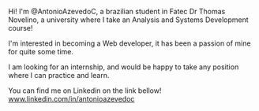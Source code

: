 Hi! I'm @AntonioAzevedoC, a brazilian student in Fatec Dr Thomas Novelino, a university where I take an Analysis and Systems Development course!

I'm interested in becoming a Web developer, it has been a passion of mine for quite some time.

I am looking for an internship, and would be happy to take any position where I can practice and learn.

You can find me on Linkedin on the link bellow!
www.linkedin.com/in/antonioazevedoc
